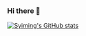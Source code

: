 ### Hi there 👋

[![Syiming's GitHub stats](https://github-readme-stats.vercel.app/api?username=syiming&count_private=true&hide=issues,prs&show_icons=true&theme=radical&include_all_commits=true)](https://syiming.github.io)

<!--
**syiming/syiming** is a ✨ _special_ ✨ repository because its `README.md` (this file) appears on your GitHub profile.

Here are some ideas to get you started:

- 🔭 I’m currently working on ...
- 🌱 I’m currently learning ...
- 👯 I’m looking to collaborate on ...
- 🤔 I’m looking for help with ...
- 💬 Ask me about ...
- 📫 How to reach me: ...
- 😄 Pronouns: ...
- ⚡ Fun fact: ...
-->
